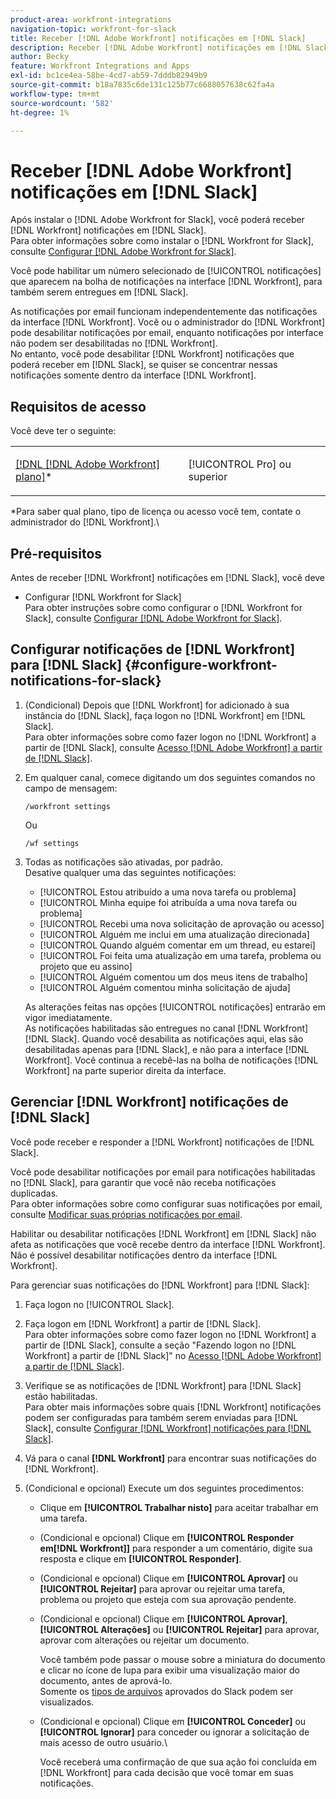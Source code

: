 ```yaml
---
product-area: workfront-integrations
navigation-topic: workfront-for-slack
title: Receber [!DNL Adobe Workfront] notificações em [!DNL Slack]
description: Receber [!DNL Adobe Workfront] notificações em [!DNL Slack]
author: Becky
feature: Workfront Integrations and Apps
exl-id: bc1ce4ea-58be-4cd7-ab59-7dddb82949b9
source-git-commit: b18a7835c6de131c125b77c6688057638c62fa4a
workflow-type: tm+mt
source-wordcount: '582'
ht-degree: 1%

---
```


# Receber [!DNL Adobe Workfront] notificações em [!DNL Slack]

<!--
<p data-mc-conditions="QuicksilverOrClassic.Draft mode">(NOTE: Alina: *** Linked to Accessing Workfront from Slack.***Some of this information is duplicating in Accessing Workfront from Slack (also screen shots))</p>
-->

Após instalar o [!DNL Adobe Workfront for Slack], você poderá receber [!DNL Workfront] notificações em [!DNL Slack].\
Para obter informações sobre como instalar o [!DNL Workfront for Slack], consulte [Configurar [!DNL Adobe Workfront for Slack]](../../workfront-integrations-and-apps/using-workfront-with-slack/configure-workfront-for-slack.md).

Você pode habilitar um número selecionado de [!UICONTROL notificações] que aparecem na bolha de notificações na interface [!DNL Workfront], para também serem entregues em [!DNL Slack].

As notificações por email funcionam independentemente das notificações da interface [!DNL Workfront]. Você ou o administrador do [!DNL Workfront] pode desabilitar notificações por email, enquanto notificações por interface não podem ser desabilitadas no [!DNL Workfront].\
No entanto, você pode desabilitar [!DNL Workfront] notificações que poderá receber em [!DNL Slack], se quiser se concentrar nessas notificações somente dentro da interface [!DNL Workfront].

## Requisitos de acesso

Você deve ter o seguinte:

<table style="table-layout:auto"> 
 <col> 
 </col> 
 <col> 
 </col> 
 <tbody> 
  <tr> 
   <td role="rowheader"><a href="https://business.adobe.com/products/workfront/pricing.html" target="_blank">[!DNL [!DNL Adobe Workfront] plano]</a>*</td> 
   <td> <p>[!UICONTROL Pro] ou superior</p> </td> 
  </tr> 
 </tbody> 
</table>

&#42;Para saber qual plano, tipo de licença ou acesso você tem, contate o administrador do [!DNL Workfront].\

## Pré-requisitos

Antes de receber [!DNL Workfront] notificações em [!DNL Slack], você deve

* Configurar [!DNL Workfront for Slack]\
   Para obter instruções sobre como configurar o [!DNL Workfront for Slack], consulte [Configurar [!DNL Adobe Workfront for Slack]](../../workfront-integrations-and-apps/using-workfront-with-slack/configure-workfront-for-slack.md).

## Configurar notificações de [!DNL Workfront] para [!DNL Slack] {#configure-workfront-notifications-for-slack}

1. (Condicional) Depois que [!DNL Workfront] for adicionado à sua instância do [!DNL Slack], faça logon no [!DNL Workfront] em [!DNL Slack].\
   Para obter informações sobre como fazer logon no [!DNL Workfront] a partir de [!DNL Slack], consulte [Acesso [!DNL Adobe Workfront] a partir de [!DNL Slack]](../../workfront-integrations-and-apps/using-workfront-with-slack/access-workfront-from-slack.md).

1. Em qualquer canal, comece digitando um dos seguintes comandos no campo de mensagem:

   `/workfront settings`

   Ou

   `/wf settings`

1. Todas as notificações são ativadas, por padrão.\
   Desative qualquer uma das seguintes notificações:

   * [!UICONTROL Estou atribuído a uma nova tarefa ou problema]
   * [!UICONTROL Minha equipe foi atribuída a uma nova tarefa ou problema]
   * [!UICONTROL Recebi uma nova solicitação de aprovação ou acesso]
   * [!UICONTROL Alguém me inclui em uma atualização direcionada]
   * [!UICONTROL Quando alguém comentar em um thread, eu estarei]
   * [!UICONTROL Foi feita uma atualização em uma tarefa, problema ou projeto que eu assino]
   * [!UICONTROL Alguém comentou um dos meus itens de trabalho]
   * [!UICONTROL Alguém comentou minha solicitação de ajuda]

   As alterações feitas nas opções [!UICONTROL notificações] entrarão em vigor imediatamente.\
   As notificações habilitadas são entregues no canal [!DNL Workfront] [!DNL Slack]. Quando você desabilita as notificações aqui, elas são desabilitadas apenas para [!DNL Slack], e não para a interface [!DNL Workfront]. Você continua a recebê-las na bolha de notificações [!DNL Workfront] na parte superior direita da interface.

## Gerenciar [!DNL Workfront] notificações de [!DNL Slack]

Você pode receber e responder a [!DNL Workfront] notificações de [!DNL Slack].

Você pode desabilitar notificações por email para notificações habilitadas no [!DNL Slack], para garantir que você não receba notificações duplicadas.\
Para obter informações sobre como configurar suas notificações por email, consulte [Modificar suas próprias notificações por email](../../workfront-basics/using-notifications/activate-or-deactivate-your-own-event-notifications.md).

Habilitar ou desabilitar notificações [!DNL Workfront] em [!DNL Slack] não afeta as notificações que você recebe dentro da interface [!DNL Workfront].\
Não é possível desabilitar notificações dentro da interface [!DNL Workfront].

Para gerenciar suas notificações do [!DNL Workfront] para [!DNL Slack]:

1. Faça logon no [!UICONTROL Slack].
1. Faça logon em [!DNL Workfront] a partir de [!DNL Slack].\
   Para obter informações sobre como fazer logon no [!DNL Workfront] a partir de [!DNL Slack], consulte a seção &quot;Fazendo logon no [!DNL Workfront] a partir de [!DNL Slack]&quot; no [Acesso [!DNL Adobe Workfront] a partir de [!DNL Slack]](../../workfront-integrations-and-apps/using-workfront-with-slack/access-workfront-from-slack.md).

1. Verifique se as notificações de [!DNL Workfront] para [!DNL Slack] estão habilitadas.\
   Para obter mais informações sobre quais [!DNL Workfront] notificações podem ser configuradas para também serem enviadas para [!DNL Slack], consulte [Configurar [!DNL Workfront] notificações para [!DNL Slack]](#configure-workfront-notifications-for-slack-configure-workfront-notifications-for-slack).

1. Vá para o canal **[!DNL Workfront]** para encontrar suas notificações do [!DNL Workfront].
1. (Condicional e opcional) Execute um dos seguintes procedimentos:

   * Clique em **[!UICONTROL Trabalhar nisto]** para aceitar trabalhar em uma tarefa.

   * (Condicional e opcional) Clique em **[!UICONTROL Responder em[!DNL Workfront]]** para responder a um comentário, digite sua resposta e clique em **[!UICONTROL Responder]**.

   * (Condicional e opcional) Clique em **[!UICONTROL Aprovar]** ou **[!UICONTROL Rejeitar]** para aprovar ou rejeitar uma tarefa, problema ou projeto que esteja com sua aprovação pendente.

   * (Condicional e opcional) Clique em **[!UICONTROL Aprovar]**, **[!UICONTROL Alterações]** ou **[!UICONTROL Rejeitar]** para aprovar, aprovar com alterações ou rejeitar um documento.

     Você também pode passar o mouse sobre a miniatura do documento e clicar no ícone de lupa para exibir uma visualização maior do documento, antes de aprová-lo.\
      Somente os [tipos de arquivos](https://api.slack.com/types/file) aprovados do Slack podem ser visualizados.

   * (Condicional e opcional) Clique em **[!UICONTROL Conceder]** ou **[!UICONTROL Ignorar]** para conceder ou ignorar a solicitação de mais acesso de outro usuário.\

     Você receberá uma confirmação de que sua ação foi concluída em [!DNL Workfront] para cada decisão que você tomar em suas notificações.
